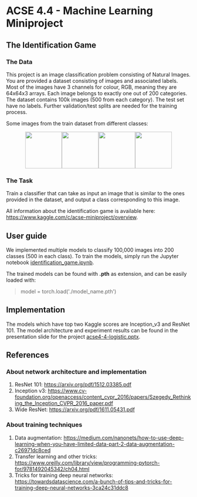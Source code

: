 # ACSE 4.4 - Machine Learning Miniproject

## The Identification Game
### The Data
This project is an image classification problem consisting of Natural Images. You are provided a dataset consisting of images and associated labels. Most of the images have 3 channels for colour, RGB, meaning they are 64x64x3 arrays. Each image belongs to exactly one out of 200 categories. The dataset contains 100k images (500 from each category). The test set have no labels. Further validation/test splits are needed for the training process.

Some images from the train dataset from different classes:
<p align ="middle">
    <img src="https://github.com/acse-2019/acse4-4-logistic/blob/master/train_images_preview/n01443537_10.JPEG" width="100"/><img src="https://github.com/acse-2019/acse4-4-logistic/blob/master/train_images_preview/n02791270_2.JPEG" width="100"/><img src="https://github.com/acse-2019/acse4-4-logistic/blob/master/train_images_preview/n02814533_2.JPEG" width="100"/><img src="https://github.com/acse-2019/acse4-4-logistic/blob/master/train_images_preview/n09193705_7.JPEG" width="100"/>
</p>

### The Task
Train a classifier that can take as input an image that is similar to the ones provided in the dataset, and output a class corresponding to this image.

All information about the identification game is available here: https://www.kaggle.com/c/acse-miniproject/overview.

## User guide
We implemented multiple models to classify 100,000 images into 200 classes (500 in each class). To train the models, simply run the Jupyter notebook [identification_game.ipynb](identification_game.ipynb).

The trained models can be found with **.pth** as extension, and can be easily loaded with:
>model = torch.load('./model_name.pth')

## Implementation
The models which have top two Kaggle scores are Inception_v3 and ResNet 101. The model architecture and experiment results can be found in the presentation slide for the project [acse4-4-logistic.pptx](acse4-4-logistic.pptx).

## References
### About network architecture and implementation
1. ResNet 101: https://arxiv.org/pdf/1512.03385.pdf
2. Inception v3: https://www.cv-foundation.org/openaccess/content_cvpr_2016/papers/Szegedy_Rethinking_the_Inception_CVPR_2016_paper.pdf
3. Wide ResNet: https://arxiv.org/pdf/1611.05431.pdf

### About training techniques
1. Data augmentation: https://medium.com/nanonets/how-to-use-deep-learning-when-you-have-limited-data-part-2-data-augmentation-c26971dc8ced
2. Transfer learning and other tricks: https://www.oreilly.com/library/view/programming-pytorch-for/9781492045342/ch04.html
3. Tricks for training deep neural networks: https://towardsdatascience.com/a-bunch-of-tips-and-tricks-for-training-deep-neural-networks-3ca24c31ddc8

